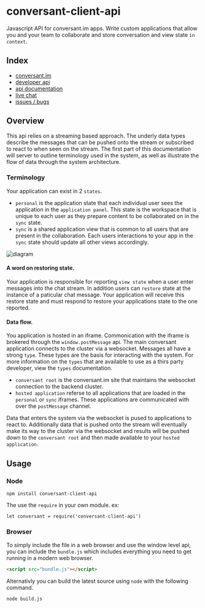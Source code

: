 # conversant-client-api
Javascript API for conversant.im apps.
Write custom applications that allow you and your team to collaborate and store conversation and view state `in context`. 

## Index
* [conversant.im](https://www.conversant.im)
* [developer api](http://conversant-im.github.io/conversant-client-api/)
* [api documentation](http://conversant-im.github.io/conversant-client-api/docs.html)
* [live chat](https://nxtwv.conversant.im/client)
* [issues / bugs](https://github.com/conversant-im/conversant-client-api/issues)

## Overview
This api relies on a streaming based approach.  The underly data types describe the messages that can be pushed onto the stream or subscribed to react to when seen on the stream.  The first part of this documentation will server to outline terminology used in the system, as well as illustrate the flow of data through the system architecture. 

### Terminology
Your application can exist in 2 `states`.
* `personal` is the application state that each individual user sees the application in the `application panel`.  This state is the workspace that is unique to each user as they prepare content to be collaborated on in the `sync` state.
* `sync` is a shared application view that is common to all users that are present in the collaboration.  Each users interactions to your app in the `sync` state should update all other views accordingly.

![diagram](http://conversant-im.github.io/conversant-client-api/images/api1.png)

#### A word on restoring state.
Your application is responsible for reporting `view state` when a user enter messages into the chat stream.  In addition users can `restore` state at the instance of a paticular chat message.  Your application will receive this restore state and must respond to restore your applications state to the one reported.

#### Data flow.
You application is hosted in an iframe. Commonication with the iframe is brokered through the `window.postMessage` api.  The main conversant application connects to the cluster via a websocket.  Messages all have a strong `type`.  These types are the basis for interacting with the system.  For more information on the `types` that are available to use as a thirs party developer, view the `types` documentation.
* `conversant root` is the conversant.im site that maintains the websocket connection to the backend cluster.
* `hosted application` referse to all applications that are loaded in the `personal` or `sync` iframes.  These applications are communicated with over the `postMessage` channel.

Data that enters the system via the websocket is pused to applications to react to.  Additionally data that is pushed onto the stream will eventually make its way to the cluster via the websocket and results will be pushed down to the `conversant root` and then made available to your `hosted application`.

## Usage
### Node
```nodejs
npm install conversant-client-api
```
The use the `require` in your own module.  ex:
```nodejs
let conversant = require('conversant-client-api')
```

### Browser
To simply include the file in a web browser and use the window level api, you can include the `bundle.js` which includes everything you need to get running in a modern web browser.  
```html
<script src="bundle.js"></script>
```
Alternativly you can build the latest source using `node` with the following command.
```nodejs
node build.js
```
